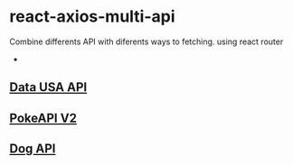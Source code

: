 # react-axios-multi-api

Combine differents API with diferents ways to fetching.
using react router

-
[Data USA API](https://datausa.io/api/)
-
[PokeAPI V2](https://pokeapi.co/api/v2/)
-
[Dog API](https://dog.ceo/dog-api/documentation/)
-